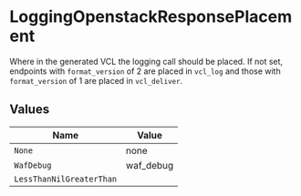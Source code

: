 # LoggingOpenstackResponsePlacement

Where in the generated VCL the logging call should be placed. If not set, endpoints with `format_version` of 2 are placed in `vcl_log` and those with `format_version` of 1 are placed in `vcl_deliver`.



## Values

| Name                     | Value                    |
| ------------------------ | ------------------------ |
| `None`                   | none                     |
| `WafDebug`               | waf_debug                |
| `LessThanNilGreaterThan` | <nil>                    |